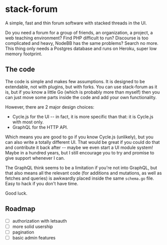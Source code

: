 # stack-forum

A simple, fast and thin forum software with stacked threads in the UI.

Do you need a forum for a group of friends, an organization, a project, a web teaching environment? Find PHP difficult to run? Discourse is too complicated and heavy, NodeBB has the same problems? Search no more. This thing only needs a Postgres database and runs on Heroku, super low memory footprint.

## The code

The code is simple and makes few assumptions. It is designed to be extendable, not with plugins, but with forks. You can use stack-forum as it is, but if you know a little Go (which is probably more than myself) then you can just move some parts inside the code and add your own functionality.

However, there are 2 major design choices:

  * Cycle.js for the UI -- in fact, it is more specific than that: it is Cycle.js with most only.
  * GraphQL for the HTTP API.

Which means you are good to go if you know Cycle.js (unlikely), but you can also write a totally different UI. That would be great if you could do that and contribute it back after -- maybe we even start a UI module system! Maybe in a hundred years, but I still encourage you to try and promise to give support whenever I can.

The GraphQL think seems to be a limitation if you're not into GraphQL, but that also means all the relevant code (for additions and mutations, as well as fetches and queries) is awkwardly placed inside the same `schema.go` file. Easy to hack if you don't have time.

Good luck.

## Roadmap

- [ ] authorization with letsauth
- [ ] more solid usership
- [ ] pagination
- [ ] basic admin features
